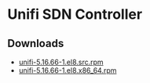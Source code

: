 Unifi SDN Controller
====================


Downloads
---------

* [unifi-5.16.66-1.el8.src.rpm](https://file.fooster.io/rpm/unifi-5.16.66-1.el8.src.rpm)
* [unifi-5.16.66-1.el8.x86\_64.rpm](https://file.fooster.io/rpm/unifi-5.16.66-1.el8.x86_64.rpm)
